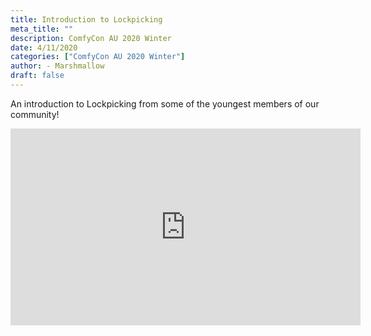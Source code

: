 ```yaml
---
title: Introduction to Lockpicking
meta_title: ""
description: ComfyCon AU 2020 Winter
date: 4/11/2020
categories: ["ComfyCon AU 2020 Winter"]
author: - Marshmallow
draft: false
---
```

An introduction to Lockpicking from some of the youngest members of our community!

<iframe width="560" height="315" src="https://www.youtube.com/embed/7HpzMfSfSmI?si=VuSr9lyxgXfjuCRK" title="YouTube video player" frameborder="0" allow="accelerometer; autoplay; clipboard-write; encrypted-media; gyroscope; picture-in-picture; web-share" allowfullscreen></iframe>